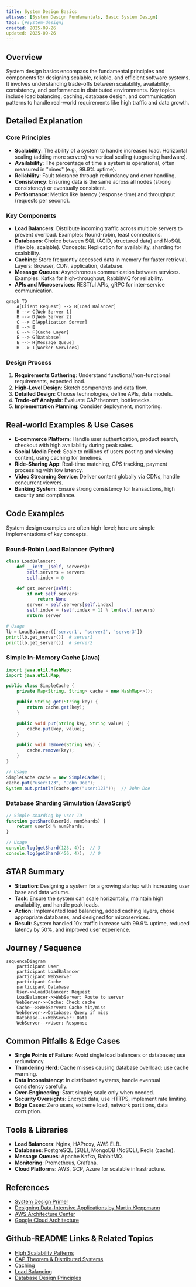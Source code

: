 ```yaml
---
title: System Design Basics
aliases: [System Design Fundamentals, Basic System Design]
tags: [#system-design]
created: 2025-09-26
updated: 2025-09-26
---
```


## Overview

System design basics encompass the fundamental principles and components for designing scalable, reliable, and efficient software systems. It involves understanding trade-offs between scalability, availability, consistency, and performance in distributed environments. Key topics include load balancing, caching, database design, and communication patterns to handle real-world requirements like high traffic and data growth.

## Detailed Explanation

### Core Principles

- **Scalability**: The ability of a system to handle increased load. Horizontal scaling (adding more servers) vs vertical scaling (upgrading hardware).
- **Availability**: The percentage of time a system is operational, often measured in "nines" (e.g., 99.9% uptime).
- **Reliability**: Fault tolerance through redundancy and error handling.
- **Consistency**: Ensuring data is the same across all nodes (strong consistency) or eventually consistent.
- **Performance**: Metrics like latency (response time) and throughput (requests per second).

### Key Components

- **Load Balancers**: Distribute incoming traffic across multiple servers to prevent overload. Examples: Round-robin, least connections.
- **Databases**: Choice between SQL (ACID, structured data) and NoSQL (flexible, scalable). Concepts: Replication for availability, sharding for scalability.
- **Caching**: Store frequently accessed data in memory for faster retrieval. Layers: Browser, CDN, application, database.
- **Message Queues**: Asynchronous communication between services. Examples: Kafka for high-throughput, RabbitMQ for reliability.
- **APIs and Microservices**: RESTful APIs, gRPC for inter-service communication.

```mermaid
graph TD
    A[Client Request] --> B[Load Balancer]
    B --> C[Web Server 1]
    B --> D[Web Server 2]
    C --> E[Application Server]
    D --> E
    E --> F[Cache Layer]
    E --> G[Database]
    E --> H[Message Queue]
    H --> I[Worker Services]
```

### Design Process

1. **Requirements Gathering**: Understand functional/non-functional requirements, expected load.
2. **High-Level Design**: Sketch components and data flow.
3. **Detailed Design**: Choose technologies, define APIs, data models.
4. **Trade-off Analysis**: Evaluate CAP theorem, bottlenecks.
5. **Implementation Planning**: Consider deployment, monitoring.

## Real-world Examples & Use Cases

- **E-commerce Platform**: Handle user authentication, product search, checkout with high availability during peak sales.
- **Social Media Feed**: Scale to millions of users posting and viewing content, using caching for timelines.
- **Ride-Sharing App**: Real-time matching, GPS tracking, payment processing with low latency.
- **Video Streaming Service**: Deliver content globally via CDNs, handle concurrent viewers.
- **Banking System**: Ensure strong consistency for transactions, high security and compliance.

## Code Examples

System design examples are often high-level; here are simple implementations of key concepts.

### Round-Robin Load Balancer (Python)

```python
class LoadBalancer:
    def __init__(self, servers):
        self.servers = servers
        self.index = 0

    def get_server(self):
        if not self.servers:
            return None
        server = self.servers[self.index]
        self.index = (self.index + 1) % len(self.servers)
        return server

# Usage
lb = LoadBalancer(['server1', 'server2', 'server3'])
print(lb.get_server())  # server1
print(lb.get_server())  # server2
```

### Simple In-Memory Cache (Java)

```java
import java.util.HashMap;
import java.util.Map;

public class SimpleCache {
    private Map<String, String> cache = new HashMap<>();

    public String get(String key) {
        return cache.get(key);
    }

    public void put(String key, String value) {
        cache.put(key, value);
    }

    public void remove(String key) {
        cache.remove(key);
    }
}

// Usage
SimpleCache cache = new SimpleCache();
cache.put("user:123", "John Doe");
System.out.println(cache.get("user:123"));  // John Doe
```

### Database Sharding Simulation (JavaScript)

```javascript
// Simple sharding by user ID
function getShard(userId, numShards) {
    return userId % numShards;
}

// Usage
console.log(getShard(123, 4));  // 3
console.log(getShard(456, 4));  // 0
```

## STAR Summary

- **Situation**: Designing a system for a growing startup with increasing user base and data volume.
- **Task**: Ensure the system can scale horizontally, maintain high availability, and handle peak loads.
- **Action**: Implemented load balancing, added caching layers, chose appropriate databases, and designed for microservices.
- **Result**: System handled 10x traffic increase with 99.9% uptime, reduced latency by 50%, and improved user experience.

## Journey / Sequence

```mermaid
sequenceDiagram
    participant User
    participant LoadBalancer
    participant WebServer
    participant Cache
    participant Database
    User->>LoadBalancer: Request
    LoadBalancer->>WebServer: Route to server
    WebServer->>Cache: Check cache
    Cache-->>WebServer: Cache hit/miss
    WebServer->>Database: Query if miss
    Database-->>WebServer: Data
    WebServer-->>User: Response
```

## Common Pitfalls & Edge Cases

- **Single Points of Failure**: Avoid single load balancers or databases; use redundancy.
- **Thundering Herd**: Cache misses causing database overload; use cache warming.
- **Data Inconsistency**: In distributed systems, handle eventual consistency carefully.
- **Over-Engineering**: Start simple; scale only when needed.
- **Security Oversights**: Encrypt data, use HTTPS, implement rate limiting.
- **Edge Cases**: Zero users, extreme load, network partitions, data corruption.

## Tools & Libraries

- **Load Balancers**: Nginx, HAProxy, AWS ELB.
- **Databases**: PostgreSQL (SQL), MongoDB (NoSQL), Redis (cache).
- **Message Queues**: Apache Kafka, RabbitMQ.
- **Monitoring**: Prometheus, Grafana.
- **Cloud Platforms**: AWS, GCP, Azure for scalable infrastructure.

## References

- [System Design Primer](https://github.com/donnemartin/system-design-primer)
- [Designing Data-Intensive Applications by Martin Kleppmann](https://dataintensive.net/)
- [AWS Architecture Center](https://aws.amazon.com/architecture/)
- [Google Cloud Architecture](https://cloud.google.com/architecture)

## Github-README Links & Related Topics

- [High Scalability Patterns](../high-scalability-patterns/)
- [CAP Theorem & Distributed Systems](../cap-theorem-and-distributed-systems/)
- [Caching](../caching/)
- [Load Balancing](../load-balancing/)
- [Database Design Principles](../database-design-principles/)
